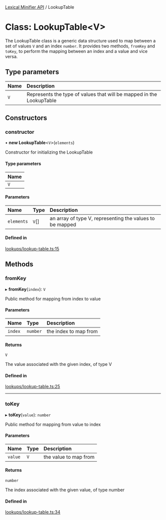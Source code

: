 [Lexical Minifier API](../index.md) / LookupTable

# Class: LookupTable<V\>

The LookupTable class is a generic data structure used to map between a set of values `V` and an index `number`.
It provides two methods, `fromKey` and `toKey`, to perform the mapping between an index and a value and vice versa.

## Type parameters

| Name | Description |
| :------ | :------ |
| `V` | Represents the type of values that will be mapped in the LookupTable |

## Constructors

### constructor

• **new LookupTable**<`V`\>(`elements`)

Constructor for initializing the LookupTable

#### Type parameters

| Name |
| :------ |
| `V` |

#### Parameters

| Name | Type | Description |
| :------ | :------ | :------ |
| `elements` | `V`[] | an array of type V, representing the values to be mapped |

#### Defined in

[lookups/lookup-table.ts:15](https://github.com/fedemartinm/lexical-minifier/blob/98a2372/src/lookups/lookup-table.ts#L15)

## Methods

### fromKey

▸ **fromKey**(`index`): `V`

Public method for mapping from index to value

#### Parameters

| Name | Type | Description |
| :------ | :------ | :------ |
| `index` | `number` | the index to map from |

#### Returns

`V`

The value associated with the given index, of type V

#### Defined in

[lookups/lookup-table.ts:25](https://github.com/fedemartinm/lexical-minifier/blob/98a2372/src/lookups/lookup-table.ts#L25)

___

### toKey

▸ **toKey**(`value`): `number`

Public method for mapping from value to index

#### Parameters

| Name | Type | Description |
| :------ | :------ | :------ |
| `value` | `V` | the value to map from |

#### Returns

`number`

The index associated with the given value, of type number

#### Defined in

[lookups/lookup-table.ts:34](https://github.com/fedemartinm/lexical-minifier/blob/98a2372/src/lookups/lookup-table.ts#L34)
